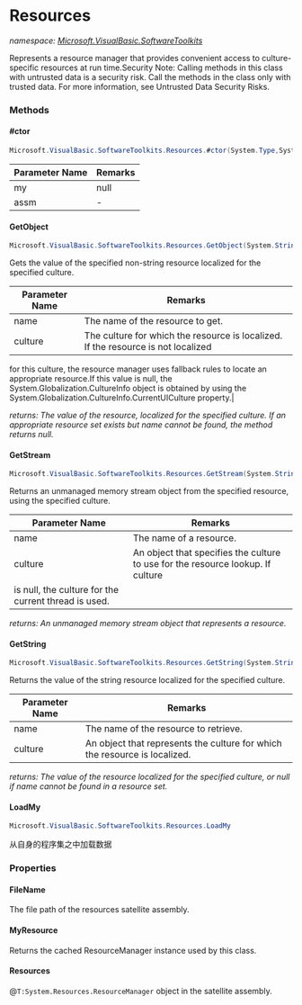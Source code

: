 ﻿# Resources
_namespace: <a href="#" onClick="load('/docs/Microsoft.VisualBasic.SoftwareToolkits/index.md')">Microsoft.VisualBasic.SoftwareToolkits</a>_

Represents a resource manager that provides convenient access to culture-specific
 resources at run time.Security Note: Calling methods in this class with untrusted
 data is a security risk. Call the methods in the class only with trusted data.
 For more information, see Untrusted Data Security Risks.



### Methods

#### #ctor
```csharp
Microsoft.VisualBasic.SoftwareToolkits.Resources.#ctor(System.Type,System.Reflection.Assembly)
```


|Parameter Name|Remarks|
|--------------|-------|
|my|null|
|assm|-|


#### GetObject
```csharp
Microsoft.VisualBasic.SoftwareToolkits.Resources.GetObject(System.String,System.Globalization.CultureInfo)
```
Gets the value of the specified non-string resource localized for the specified
 culture.

|Parameter Name|Remarks|
|--------------|-------|
|name|The name of the resource to get.|
|culture|The culture for which the resource is localized. If the resource is not localized
 for this culture, the resource manager uses fallback rules to locate an appropriate
 resource.If this value is null, the System.Globalization.CultureInfo object is
 obtained by using the System.Globalization.CultureInfo.CurrentUICulture property.|


_returns: The value of the resource, localized for the specified culture. If an appropriate
 resource set exists but name cannot be found, the method returns null._

#### GetStream
```csharp
Microsoft.VisualBasic.SoftwareToolkits.Resources.GetStream(System.String,System.Globalization.CultureInfo)
```
Returns an unmanaged memory stream object from the specified resource, using
 the specified culture.

|Parameter Name|Remarks|
|--------------|-------|
|name|The name of a resource.|
|culture|An object that specifies the culture to use for the resource lookup. If culture
 is null, the culture for the current thread is used.|


_returns: An unmanaged memory stream object that represents a resource._

#### GetString
```csharp
Microsoft.VisualBasic.SoftwareToolkits.Resources.GetString(System.String,System.Globalization.CultureInfo)
```
Returns the value of the string resource localized for the specified culture.

|Parameter Name|Remarks|
|--------------|-------|
|name|The name of the resource to retrieve.|
|culture|An object that represents the culture for which the resource is localized.|


_returns: The value of the resource localized for the specified culture, or null if name
 cannot be found in a resource set._

#### LoadMy
```csharp
Microsoft.VisualBasic.SoftwareToolkits.Resources.LoadMy
```
从自身的程序集之中加载数据


### Properties

#### FileName
The file path of the resources satellite assembly.
#### MyResource
Returns the cached ResourceManager instance used by this class.
#### Resources
@``T:System.Resources.ResourceManager`` object in the satellite assembly.
